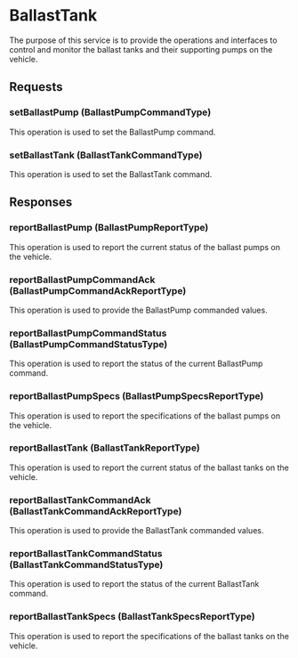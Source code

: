 # BallastTank
The purpose of this service is to provide the operations and interfaces to control and monitor the ballast tanks and their supporting pumps on the vehicle.

## Requests
### setBallastPump (BallastPumpCommandType)
This operation is used to set the BallastPump command.
### setBallastTank (BallastTankCommandType)
This operation is used to set the BallastTank command.

## Responses
### reportBallastPump (BallastPumpReportType)
This operation is used to report the current status of the ballast pumps on the vehicle.
### reportBallastPumpCommandAck (BallastPumpCommandAckReportType)
This operation is used to provide the BallastPump commanded values.
### reportBallastPumpCommandStatus (BallastPumpCommandStatusType)
This operation is used to report the status of the current BallastPump command.
### reportBallastPumpSpecs (BallastPumpSpecsReportType)
This operation is used to report the specifications of the ballast pumps on the vehicle.
### reportBallastTank (BallastTankReportType)
This operation is used to report the current status of the ballast tanks on the vehicle.
### reportBallastTankCommandAck (BallastTankCommandAckReportType)
This operation is used to provide the BallastTank commanded values.
### reportBallastTankCommandStatus (BallastTankCommandStatusType)
This operation is used to report the status of the current BallastTank command.
### reportBallastTankSpecs (BallastTankSpecsReportType)
This operation is used to report the specifications of the ballast tanks on the vehicle.
